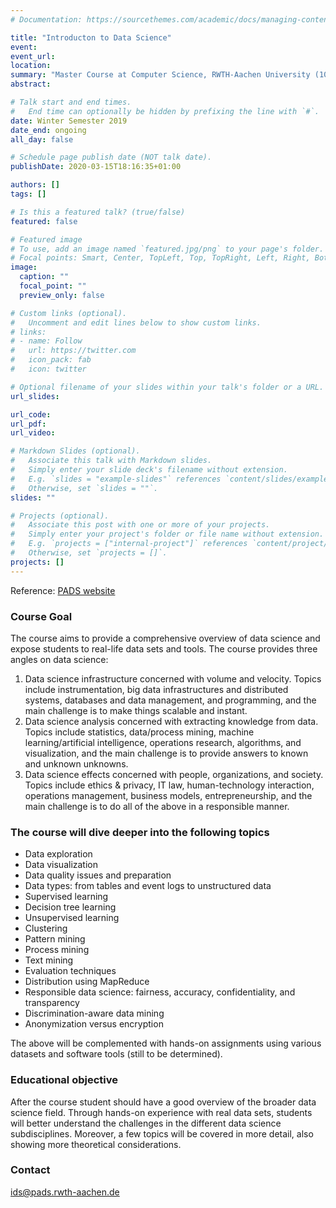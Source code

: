 ```yaml
---
# Documentation: https://sourcethemes.com/academic/docs/managing-content/

title: "Introducton to Data Science"
event:
event_url:
location:
summary: "Master Course at Computer Science, RWTH-Aachen University (10.2019 ~ Ongoing)"
abstract:

# Talk start and end times.
#   End time can optionally be hidden by prefixing the line with `#`.
date: Winter Semester 2019
date_end: ongoing
all_day: false

# Schedule page publish date (NOT talk date).
publishDate: 2020-03-15T18:16:35+01:00

authors: []
tags: []

# Is this a featured talk? (true/false)
featured: false

# Featured image
# To use, add an image named `featured.jpg/png` to your page's folder.
# Focal points: Smart, Center, TopLeft, Top, TopRight, Left, Right, BottomLeft, Bottom, BottomRight.
image:
  caption: ""
  focal_point: ""
  preview_only: false

# Custom links (optional).
#   Uncomment and edit lines below to show custom links.
# links:
# - name: Follow
#   url: https://twitter.com
#   icon_pack: fab
#   icon: twitter

# Optional filename of your slides within your talk's folder or a URL.
url_slides:

url_code:
url_pdf:
url_video:

# Markdown Slides (optional).
#   Associate this talk with Markdown slides.
#   Simply enter your slide deck's filename without extension.
#   E.g. `slides = "example-slides"` references `content/slides/example-slides.md`.
#   Otherwise, set `slides = ""`.
slides: ""

# Projects (optional).
#   Associate this post with one or more of your projects.
#   Simply enter your project's folder or file name without extension.
#   E.g. `projects = ["internal-project"]` references `content/project/deep-learning/index.md`.
#   Otherwise, set `projects = []`.
projects: []
---
```

Reference: [PADS website](https://www.pads.rwth-aachen.de/cms/PADS/Studium/Kurse/~qgkn/Business-Process-Intelligence/lidx/1/)

### Course Goal

The course aims to provide a comprehensive overview of data science and expose students to real-life data sets and tools. The course provides three angles on data science:

1. Data science infrastructure concerned with volume and velocity. Topics include instrumentation, big data infrastructures and distributed systems, databases and data management, and programming, and the main challenge is to make things scalable and instant.
2. Data science analysis concerned with extracting knowledge from data. Topics include statistics, data/process mining, machine learning/artificial intelligence, operations research, algorithms, and visualization, and the main challenge is to provide answers to known and unknown unknowns.
3. Data science effects concerned with people, organizations, and society. Topics include ethics & privacy, IT law, human-technology interaction, operations management, business models, entrepreneurship, and the main challenge is to do all of the above in a responsible manner.

### The course will dive deeper into the following topics

- Data exploration
- Data visualization
- Data quality issues and preparation
- Data types: from tables and event logs to unstructured data
- Supervised learning
- Decision tree learning
- Unsupervised learning
- Clustering
- Pattern mining
- Process mining
- Text mining
- Evaluation techniques
- Distribution using MapReduce
- Responsible data science: fairness, accuracy, confidentiality, and transparency
- Discrimination-aware data mining
- Anonymization versus encryption

The above will be complemented with hands-on assignments using various datasets and software tools (still to be determined).

### Educational objective

After the course student should have a good overview of the broader data science field. Through hands-on experience with real data sets, students will better understand the challenges in the different data science subdisciplines. Moreover, a few topics will be covered in more detail, also showing more theoretical considerations.

### Contact

[ids@pads.rwth-aachen.de](mailto:ids@pads.rwth-aachen.de?subject=ids)
